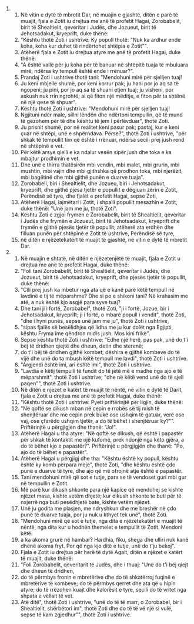 <ol>
  <li>
    <ol>
      <li>Në vitin e dytë të mbretit Dar, në muajin e gjashtë, ditën e parë të muajit, fjala e Zotit iu drejtua me anë të profetit Hagai, Zorobabelit, birit të Shealtielit, qeveritar i Judës, dhe Jozueut, birit të Jehotsadakut, kryeprift, duke thënë:</li>
      <li>"Kështu thotë Zoti i ushtrive: Ky popull thotë: "Nuk ka ardhur ende koha, koha kur duhet të rindërtohet shtëpia e Zotit"".</li>
      <li>Atëherë fjala e Zotit iu drejtua atyre me anë të profetit Hagai, duke thënë:</li>
      <li>"A është vallë për ju koha për të banuar në shtëpitë tuaja të mbuluara mirë, ndërsa ky tempull është ende i rrënuar?".</li>
      <li>Prandaj Zoti i ushtrive thotë tani: "Mendohuni mirë për sjelljen tuaj!</li>
      <li>Ju keni mbjellë shumë, por keni korrur pak; ju hani por jo aq sa të ngopeni; ju pini, por jo aq sa të shuani etjen tuaj; ju visheni, por askush nuk rrin ngrohtë; ai që fiton një mëditje, e fiton për ta shtënë në një qese të shpuar".</li>
      <li>Kështu thotë Zoti i ushtrive: "Mendohuni mirë për sjelljen tuaj!</li>
      <li>Ngjituni ndër male, sillni lëndën dhe ndërtoni tempullin, që të mund të gëzohem për të dhe kështu të jem i përlëvduar", thotë Zoti.</li>
      <li>Ju prisnit shumë, por në realitet keni pasur pak; pastaj, kur e keni çuar në shtëpi, unë e shpërndava. Përse?", thotë Zoti i ushtrive, "për shkak të tempullit tim që është i rrënuar, ndërsa secili prej jush rend në shtëpinë e vet.</li>
      <li>Për këtë arsye qielli e ka ndalur vesën sipër jush dhe toka e ka mbajtur prodhimin e vet.</li>
      <li>Dhe unë e thirra thatësirën mbi vendin, mbi malet, mbi grurin, mbi mushtin, mbi vajin dhe mbi gjithshka që prodhon toka, mbi njerëzit, mbi bagëtinë dhe mbi gjithë punën e duarve tuaja".</li>
      <li>Zorobabeli, biri i Shealtielit, dhe Jozueu, biri i Jehotsadakut, kryeprift, dhe gjithë pjesa tjetër e popullit e dëgjuan zërin e Zotit, Perëndisë së tyre, dhe fjalët e profetit Hagai, sepse Zoti,</li>
      <li>Atëherë Hagai, lajmëtari i Zotit, i shpalli popullit mesazhin e Zotit, duke thënë: "Unë jam me ju, thotë Zoti".</li>
      <li>Kështu Zoti e zgjoi frymën e Zorobabelit, birit të Shealtielit, qeveritar i Judës dhe frymën e Jozueut, birit të Jehotsadakut, kryeprift dhe frymën e gjithë pjesës tjetër të popullit; atëherë ata  erdhën dhe filluan punën për shtëpinë e Zotit  të ushtrive, Perëndisë së tyre,</li>
      <li>në ditën e njëzetekatërt të muajit të gjashtë, në vitin e dytë të mbretit Dar.</li>
    </ol>
  </li>
  <li>
    <ol>
      <li>Në muajin e shtatë, në ditën e njëzetenjëtë të muajit, fjala e Zotit u drejtua me anë të profetit Hagai, duke thënë:</li>
      <li>"Foli tani Zorobabelit, birit të Shealtielit, qeveritar i Judës, dhe Jozueut, birit të Jehotsadakut, kryeprift, dhe pjesës tjetër të popullit, duke thënë:</li>
      <li>"Cili prej jush ka mbetur nga ata që e kanë parë këtë tempull në lavdinë e tij të mëparshme? Dhe si po e shikoni tani? Në krahasim me atë, a nuk është kjo asgjë para syve tuaj?</li>
      <li>Dhe tani ji i fortë, Zorobabel", thotë Zoti, "ji i fortë, Jozue, bir i Jehotsadakut, kryeprift; ji i fortë, o mbarë popull i vendit", thotë Zoti, "dhe i hyni punës, sepse unë jam me ju", thotë Zoti i ushtrive,</li>
      <li>"sipas fjalës së besëlidhjes që lidha me ju kur dolët nga Egjipti, kështu Fryma ime qëndron midis jush. Mos kini frikë".</li>
      <li>Sepse kështu thotë Zoti i ushtrive: "Edhe një herë, pas pak, unë do t'i bëj të dridhen qiejtë dhe dheun, detin dhe sterenë;</li>
      <li>do t'i bëj të dridhen gjithë kombet; dëshira e gjithë kombeve do të vijë dhe unë do ta mbush këtë tempull me lavdi", thotë Zoti i ushtrive.</li>
      <li>"Argjendi është imi, ari është imi", thotë Zoti i ushtrive.</li>
      <li>"Lavdia e këtij tempulli të fundit do të jetë më e madhe nga ajo e të mëparshmit", thotë Zoti i ushtrive; "dhe në këtë vend unë do të sjell paqen"", thotë Zoti i ushtrive.</li>
      <li>Në ditën e njezet e katërt të muajit të nëntë, në vitin e dytë të Darit, fjala e Zotit u drejtua me anë të profetit Hagai, duke thënë:</li>
      <li>"Kështu thotë Zoti i ushtrive: Pyeti priftërinjtë për ligjin, duke thënë:</li>
      <li>"Në qoftë se dikush mban në cepin e rrobës së tij mish të shenjtëruar dhe me cepin prek bukë ose ushqim të gatuar, verë ose vaj, ose çfarëdo ushqim tjetër, a do të bëhet i shenjtëruar ky?"". Priftërinjtë u përgjigjen dhe thanë: "Jo!".</li>
      <li>Atëherë Hagai u tha atyre: "Në qoftë se dikush, që është i papastër për shkak të kontaktit me një kufomë, prek ndonjë nga këto gjëra, a do të bëhet kjo e papastër?". Priftërinjë u përgjigjën dhe thanë: "Po, ajo do të bëhet e papastër".</li>
      <li>Atëherë Hagai u përgjigj dhe tha: "Kështu është ky popull, kështu është ky komb përpara meje", thotë Zoti, "dhe kështu është çdo punë e duarve të tyre, dhe ajo që më ofrojnë atje është e papastër.</li>
      <li>Tani mendohuni mirë që sot e tutje, para se të vendoset guri mbi gur në tempullin e Zotit.</li>
      <li>Më parë kur dikush shkonte para një kapice që mendohej se kishte njëzet masa, kishte vetëm dhjetë; kur dikush shkonte te buti për të nxjerrë nga buti pesëdhjetë bate, kishte vetëm njëzet.</li>
      <li>Unë ju godita me plasjen, me ndryshkun dhe me breshër në çdo punë të duarve tuaja, por ju nuk u kthyet tek unë", thotë Zoti.</li>
      <li>"Mendohuni mirë që sot e tutje, nga dita e njëzetekatërt e muajit të nëntë, nga dita kur u hodhën themelet e tempullit të Zotit. Mendoni këtë:</li>
      <li>a ka akoma grurë në hambar? Hardhia, fiku, shega dhe ulliri nuk kanë dhënë akoma fryt. Por që nga kjo ditë e tutje, unë do t'ju bekoj".</li>
      <li>Fjala e Zotit iu drejtua për herë të dytë Agait, ditën e njëzet e katërt të muajit, duke thënë:</li>
      <li>"Foli Zorobabelit, qeveritarit të Judës, dhe i thuaj: "Unë do t'i bëj qiejt dhe dheun të dridhen,</li>
      <li>do të përmbys fronin e mbretërive dhe do të shkatërroj fuqinë e mbretërive të kombeve; do të përmbys qerret dhe ata që u hipin atyre; do të rrëzohen kuajt dhe kalorësit e tyre, secili do të vritet nga shpata e vëllait të vet.</li>
      <li>Atë ditë", thotë Zoti i ushtrive, "unë do të të marr, o Zorobabel, bir i Shealtielit, shërbëtori im", thotë Zoti dhe do të të vë një si vulë, sepse të kam zgjedhur"", thotë Zoti i ushtrive.</li>
    </ol>
  </li>
</ol>